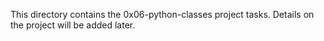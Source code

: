 This directory contains the 0x06-python-classes project tasks.
Details on the project will be added later.
